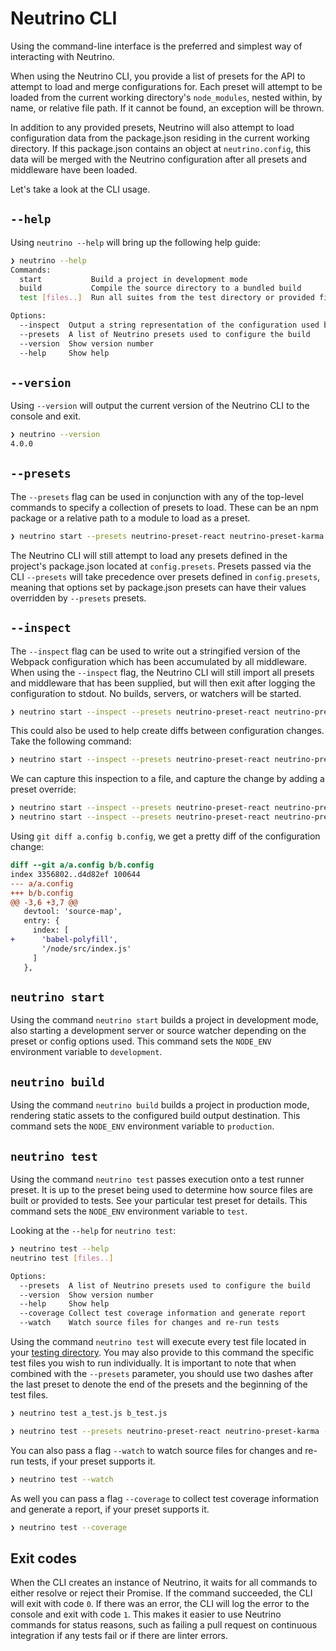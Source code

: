 # Neutrino CLI

Using the command-line interface is the preferred and simplest way of interacting with Neutrino.

When using the Neutrino CLI, you provide a list of presets for the API to attempt to load and merge configurations for.
Each preset will attempt to be loaded from the current working directory's `node_modules`, nested within, by name, or
relative file path. If it cannot be found, an exception will be thrown.

In addition to any provided presets, Neutrino will also attempt to load configuration data from the package.json
residing in the current working directory. If this package.json contains an object at `neutrino.config`, this data
will be merged with the Neutrino configuration after all presets and middleware have been loaded.

Let's take a look at the CLI usage.

## `--help`

Using `neutrino --help` will bring up the following help guide:

```bash
❯ neutrino --help
Commands:
  start           Build a project in development mode
  build           Compile the source directory to a bundled build
  test [files..]  Run all suites from the test directory or provided files

Options:
  --inspect  Output a string representation of the configuration used by Neutrino and exit   [boolean]
  --presets  A list of Neutrino presets used to configure the build                          [array] [default: []]
  --version  Show version number                                                             [boolean]
  --help     Show help                                                                       [boolean]
```

## `--version`

Using `--version` will output the current version of the Neutrino CLI to the console and exit.

```bash
❯ neutrino --version
4.0.0
```

## `--presets`

The `--presets` flag can be used in conjunction with any of the top-level commands to specify a collection of
presets to load. These can be an npm package or a relative path to a module to load as a preset.

```bash
❯ neutrino start --presets neutrino-preset-react neutrino-preset-karma
```

The Neutrino CLI will still attempt to load any presets defined in the project's package.json located at
`config.presets`. Presets passed via the CLI `--presets` will take precedence over presets defined in
`config.presets`, meaning that options set by package.json presets can have their values overridden by
`--presets` presets.

## `--inspect`

The `--inspect` flag can be used to write out a stringified version of the Webpack configuration which has been
accumulated by all middleware. When using the `--inspect` flag, the Neutrino CLI will still import all presets and
middleware that has been supplied, but will then exit after logging the configuration to stdout. No builds, servers, or
watchers will be started.

```bash
❯ neutrino start --inspect --presets neutrino-preset-react neutrino-preset-jest
```

This could also be used to help create diffs between configuration changes. Take the following command:

```bash
❯ neutrino start --inspect --presets neutrino-preset-react neutrino-preset-jest
```

We can capture this inspection to a file, and capture the change by adding a preset override:

```bash
❯ neutrino start --inspect --presets neutrino-preset-react neutrino-preset-jest > a.config
❯ neutrino start --inspect --presets neutrino-preset-react neutrino-preset-jest override.js > b.config
```

Using `git diff a.config b.config`, we get a pretty diff of the configuration change:

```diff
diff --git a/a.config b/b.config
index 3356802..d4d82ef 100644
--- a/a.config
+++ b/b.config
@@ -3,6 +3,7 @@
   devtool: 'source-map',
   entry: {
     index: [
+      'babel-polyfill',
       '/node/src/index.js'
     ]
   },
```

## `neutrino start`

Using the command `neutrino start` builds a project in development mode, also starting a development server or source
watcher depending on the preset or config options used. This command sets the `NODE_ENV` environment variable to
`development`.

## `neutrino build`

Using the command `neutrino build` builds a project in production mode, rendering static assets to the configured build
output destination. This command sets the `NODE_ENV` environment variable to `production`.

## `neutrino test`

Using the command `neutrino test` passes execution onto a test runner preset. It is up to the preset being used to
determine how source files are built or provided to tests. See your particular test preset for details. This
command sets the `NODE_ENV` environment variable to `test`.

Looking at the `--help` for `neutrino test`:

```bash
❯ neutrino test --help
neutrino test [files..]

Options:
  --presets  A list of Neutrino presets used to configure the build    [array] [default: []]
  --version  Show version number                                       [boolean]
  --help     Show help                                                 [boolean]
  --coverage Collect test coverage information and generate report     [boolean] [default: false]
  --watch    Watch source files for changes and re-run tests           [boolean] [default: false]
```

Using the command `neutrino test` will execute every test file located in your
[testing directory](../project-layout#Testing). You may also provide to this command the specific test files you wish
to run individually. It is important to note that when combined with the `--presets` parameter, you should use two
dashes after the last preset to denote the end of the presets and the beginning of the test files.

```bash
❯ neutrino test a_test.js b_test.js
```

```bash
❯ neutrino test --presets neutrino-preset-react neutrino-preset-karma -- a_test.js b_test.js
```

You can also pass a flag `--watch` to watch source files for changes and re-run tests, if your preset supports it.

```bash
❯ neutrino test --watch
```

As well you can pass a flag `--coverage` to collect test coverage information and generate a report, if your preset
supports it.

```bash
❯ neutrino test --coverage
```

## Exit codes

When the CLI creates an instance of Neutrino, it waits for all commands to either resolve or reject their Promise.
If the command succeeded, the CLI will exit with code `0`. If there was an error, the CLI will log the error
to the console and exit with code `1`. This makes it easier to use Neutrino commands for status reasons, such
as failing a pull request on continuous integration if any tests fail or if there are linter errors.
